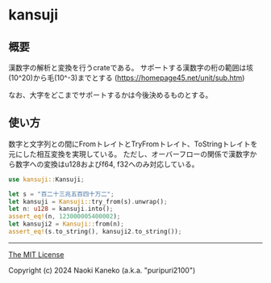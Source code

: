 # kansuji

## 概要

漢数字の解析と変換を行うcrateである。
サポートする漢数字の桁の範囲は垓(10^20)から毛(10^-3)までとする
(<https://homepage45.net/unit/sub.htm>)

なお、大字をどこまでサポートするかは今後決めるものとする。

## 使い方

数字と文字列との間にFromトレイトとTryFromトレイト、ToStringトレイトを元にした相互変換を実現している。
ただし、オーバーフローの関係で漢数字から数字への変換はu128およびf64, f32へのみ対応している。

```rust
use kansuji::Kansuji;

let s = "百二十三兆五百四十万二";
let kansuji = Kansuji::try_from(s).unwrap();
let n: u128 = kansuji.into();
assert_eq!(n, 123000005400002);
let kansuji2 = Kansuji::from(n);
assert_eq!(s.to_string(), kansuji2.to_string());
```
---
[The MIT License](https://github.com/puripuri2100/kansuji-rs/blob/master/LICENSE)

Copyright (c) 2024 Naoki Kaneko (a.k.a. "puripuri2100")

